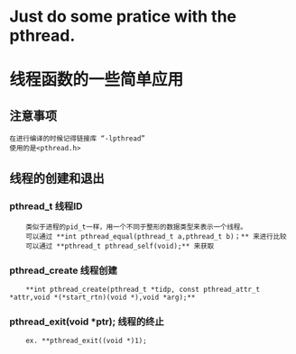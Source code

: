 # Just do some pratice with the pthread.

# 线程函数的一些简单应用
## 注意事项
    在进行编译的时候记得链接库 “-lpthread”
    使用的是<pthread.h>
    
## 线程的创建和退出
###    pthread_t 线程ID
        类似于进程的pid_t一样，用一个不同于整形的数据类型来表示一个线程。
        可以通过 **int pthread_equal(pthread_t a,pthread_t b)；** 来进行比较
        可以通过 **pthread_t pthread_self(void);** 来获取

###    pthread_create 线程创建
        **int pthread_create(pthread_t *tidp, const pthread_attr_t *attr,void *(*start_rtn)(void *),void *arg);**

###    pthread_exit(void *ptr); 线程的终止
        ex. **pthread_exit((void *)1);

